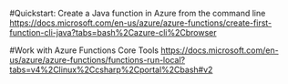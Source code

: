 #Quickstart: Create a Java function in Azure from the command line
https://docs.microsoft.com/en-us/azure/azure-functions/create-first-function-cli-java?tabs=bash%2Cazure-cli%2Cbrowser

#Work with Azure Functions Core Tools
https://docs.microsoft.com/en-us/azure/azure-functions/functions-run-local?tabs=v4%2Clinux%2Ccsharp%2Cportal%2Cbash#v2